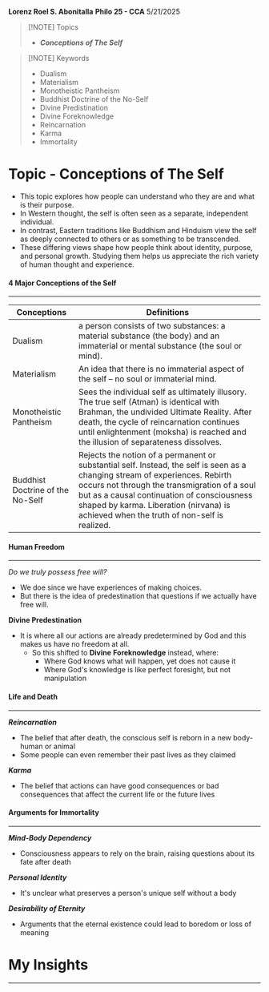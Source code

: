  **Lorenz Roel S. Abonitalla**
 **Philo 25 - CCA**
 5/21/2025
 
> [!NOTE] Topics
> - ***Conceptions of The Self***


> [!NOTE] Keywords
> - Dualism
> - Materialism
> - Monotheistic Pantheism
> - Buddhist Doctrine of the No-Self
> - Divine Predistination
> - Divine Foreknowledge
> - Reincarnation
> - Karma
> - Immortality

# Topic - Conceptions of The Self

- This  topic explores how people can understand who they are and what is their purpose.
- In Western thought, the self is often seen as a separate, independent individual. 
- In contrast, Eastern traditions like Buddhism and Hinduism view the self as deeply connected to others or as something to be transcended. 
- These differing views shape how people think about identity, purpose, and personal growth. Studying them helps us appreciate the rich variety of human thought and experience.

#### 4 Major Conceptions of the Self
---

| Conceptions                      | Definitions                                                                                                                                                                                                                                                                                                           |
| -------------------------------- | --------------------------------------------------------------------------------------------------------------------------------------------------------------------------------------------------------------------------------------------------------------------------------------------------------------------- |
| Dualism                          | a person consists of two substances: a material substance (the body) and an immaterial or mental substance (the soul or mind).                                                                                                                                                                                        |
| Materialism                      | An idea that there is no immaterial aspect of the self – no soul or immaterial mind.                                                                                                                                                                                                                                  |
| Monotheistic Pantheism           | Sees the individual self as ultimately illusory. The true self (Atman) is identical with Brahman, the undivided Ultimate Reality. After death, the cycle of reincarnation continues until enlightenment (moksha) is reached and the illusion of separateness dissolves.                                               |
| Buddhist Doctrine of the No-Self | Rejects the notion of a permanent or substantial self. Instead, the self is seen as a changing stream of experiences. Rebirth occurs not through the transmigration of a soul but as a causal continuation of consciousness shaped by karma. Liberation (nirvana) is achieved when the truth of non-self is realized. |

#### Human Freedom
---
*Do we truly possess free will?*
- We doe since we have experiences of making choices.
- But there is the idea of predestination that questions if we actually have free will.

**Divine Predestination**
- It is where all our actions are already predetermined by God and this makes us have no freedom at all.
	- So this shifted to **Divine** **Foreknowledge** instead, where:
		- Where God knows what will happen, yet does not cause it
		- Where God's knowledge is like perfect foresight, but not manipulation

#### Life and Death
---
***Reincarnation***
- The belief that after death, the conscious self is reborn in a new body-human or animal
- Some people can even remember their past lives as they claimed

***Karma***
 - The belief that actions can have good consequences or bad consequences that affect the current life or the future lives

#### Arguments for Immortality
---
***Mind-Body Dependency***
- Consciousness appears to rely on the brain, raising questions about its fate after death

***Personal Identity***
- It's unclear what preserves a person's unique self without a body

***Desirability of Eternity***
- Arguments that the eternal existence could lead to boredom or loss of meaning

# My Insights
---
